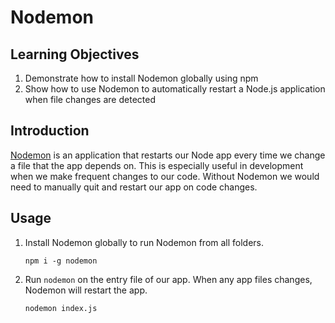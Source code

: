 # Nodemon

## Learning Objectives

1. Demonstrate how to install Nodemon globally using npm
2. Show how to use Nodemon to automatically restart a Node.js application when file changes are detected

## Introduction

[Nodemon](https://www.npmjs.com/package/nodemon) is an application that restarts our Node app every time we change a file that the app depends on. This is especially useful in development when we make frequent changes to our code. Without Nodemon we would need to manually quit and restart our app on code changes.

## Usage

1.  Install Nodemon globally to run Nodemon from all folders.

    ```
    npm i -g nodemon
    ```
2.  Run `nodemon` on the entry file of our app. When any app files changes, Nodemon will restart the app.

    ```
    nodemon index.js
    ```
